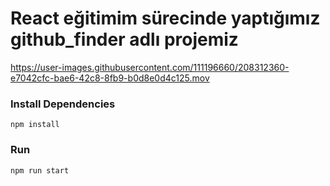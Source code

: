 # React eğitimim sürecinde yaptığımız github_finder adlı projemiz

https://user-images.githubusercontent.com/111196660/208312360-e7042cfc-bae6-42c8-8fb9-b0d8e0d4c125.mov

### Install Dependencies

```
npm install
```

### Run

```
npm run start
```

